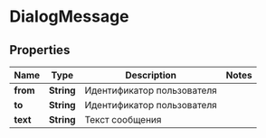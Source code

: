 

# DialogMessage


## Properties

| Name | Type | Description | Notes |
|------------ | ------------- | ------------- | -------------|
|**from** | **String** | Идентификатор пользователя |  |
|**to** | **String** | Идентификатор пользователя |  |
|**text** | **String** | Текст сообщения |  |



